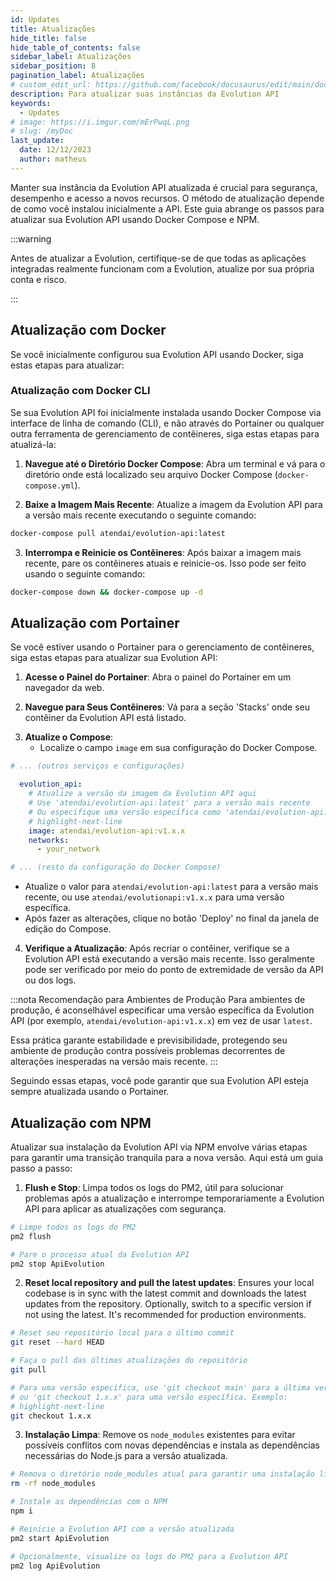 ```yaml
---
id: Updates
title: Atualizações
hide_title: false
hide_table_of_contents: false
sidebar_label: Atualizações
sidebar_position: 8
pagination_label: Atualizações
# custom_edit_url: https://github.com/facebook/docusaurus/edit/main/docs/api-doc-markdown.md
description: Para atualizar suas instâncias da Evolution API
keywords:
  - Updates
# image: https://i.imgur.com/mErPwqL.png
# slug: /myDoc
last_update:
  date: 12/12/2023
  author: matheus
---
```


Manter sua instância da Evolution API atualizada é crucial para segurança, desempenho e acesso a novos recursos. O método de atualização depende de como você instalou inicialmente a API. Este guia abrange os passos para atualizar sua Evolution API usando Docker Compose e NPM.

:::warning

Antes de atualizar a Evolution, certifique-se de que todas as aplicações integradas realmente funcionam com a Evolution, atualize por sua própria conta e risco.

:::

## Atualização com Docker

Se você inicialmente configurou sua Evolution API usando Docker, siga estas etapas para atualizar:

### Atualização com Docker CLI

Se sua Evolution API foi inicialmente instalada usando Docker Compose via interface de linha de comando (CLI), e não através do Portainer ou qualquer outra ferramenta de gerenciamento de contêineres, siga estas etapas para atualizá-la:

1. **Navegue até o Diretório Docker Compose**: Abra um terminal e vá para o diretório onde está localizado seu arquivo Docker Compose (`docker-compose.yml`).

2. **Baixe a Imagem Mais Recente**: Atualize a imagem da Evolution API para a versão mais recente executando o seguinte comando:


```bash title="CLI"
docker-compose pull atendai/evolution-api:latest
```

3. **Interrompa e Reinicie os Contêineres**: Após baixar a imagem mais recente, pare os contêineres atuais e reinicie-os. Isso pode ser feito usando o seguinte comando:


```bash title="CLI"
docker-compose down && docker-compose up -d

```

## Atualização com Portainer

Se você estiver usando o Portainer para o gerenciamento de contêineres, siga estas etapas para atualizar sua Evolution API:

1. **Acesse o Painel do Portainer**: Abra o painel do Portainer em um navegador da web.

2. **Navegue para Seus Contêineres**: Vá para a seção 'Stacks' onde seu contêiner da Evolution API está listado.


<!-- ![Portainer Interface](/public/images/01-portainer.png) -->

3. **Atualize o Compose**:
   - Localize o campo `image` em sua configuração do Docker Compose.


```yaml title="https://portainer.yourdomain.com/#!/1/docker/stacks/evolution" showLineNumbers
# ... (outros serviços e configurações)

  evolution_api:
    # Atualize a versão da imagem da Evolution API aqui
    # Use 'atendai/evolution-api:latest' para a versão mais recente
    # Ou especifique uma versão específica como 'atendai/evolution-api:v1.6.0'
    # highlight-next-line
    image: atendai/evolution-api:v1.x.x
    networks:
      - your_network

# ... (resto da configuração do Docker Compose)
```

- Atualize o valor para `atendai/evolution-api:latest` para a versão mais recente, ou use `atendai/evolutionapi:v1.x.x` para uma versão específica.
- Após fazer as alterações, clique no botão 'Deploy' no final da janela de edição do Compose.

<!-- ![Portainer Interface](/public/images/02-portainer.png) -->

4. **Verifique a Atualização**: Após recriar o contêiner, verifique se a Evolution API está executando a versão mais recente. Isso geralmente pode ser verificado por meio do ponto de extremidade de versão da API ou dos logs.

:::nota Recomendação para Ambientes de Produção
Para ambientes de produção, é aconselhável especificar uma versão específica da Evolution API (por exemplo, `atendai/evolution-api:v1.x.x`) em vez de usar `latest`.

Essa prática garante estabilidade e previsibilidade, protegendo seu ambiente de produção contra possíveis problemas decorrentes de alterações inesperadas na versão mais recente.
:::

Seguindo essas etapas, você pode garantir que sua Evolution API esteja sempre atualizada usando o Portainer.

## Atualização com NPM

Atualizar sua instalação da Evolution API via NPM envolve várias etapas para garantir uma transição tranquila para a nova versão. Aqui está um guia passo a passo:

1. **Flush e Stop**: Limpa todos os logs do PM2, útil para solucionar problemas após a atualização e interrompe temporariamente a Evolution API para aplicar as atualizações com segurança.


```bash title="CLI"
# Limpe todos os logs do PM2
pm2 flush

# Pare o processo atual da Evolution API
pm2 stop ApiEvolution
```

2. **Reset local repository and pull the latest updates**: Ensures your local codebase is in sync with the latest commit and downloads the latest updates from the repository. Optionally, switch to a specific version if not using the latest. It's recommended for production environments.

```bash title="CLI"
# Reset seu repositório local para o último commit
git reset --hard HEAD

# Faça o pull das últimas atualizações do repositório
git pull

# Para uma versão específica, use 'git checkout main' para a última versão
# ou 'git checkout 1.x.x' para uma versão específica. Exemplo:
# highlight-next-line
git checkout 1.x.x
```
3. **Instalação Limpa**: Remove os `node_modules` existentes para evitar possíveis conflitos com novas dependências e instala as dependências necessárias do Node.js para a versão atualizada.



```bash title="CLI"
# Remova o diretório node_modules atual para garantir uma instalação limpa
rm -rf node_modules

# Instale as dependências com o NPM
npm i

# Reinicie a Evolution API com a versão atualizada
pm2 start ApiEvolution

# Opcionalmente, visualize os logs do PM2 para a Evolution API
pm2 log ApiEvolution
```
